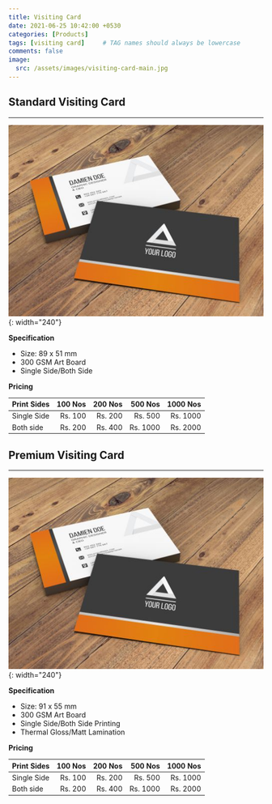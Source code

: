 ```yaml
---
title: Visiting Card
date: 2021-06-25 10:42:00 +0530
categories: [Products]
tags: [visiting card]     # TAG names should always be lowercase
comments: false
image:
  src: /assets/images/visiting-card-main.jpg
---
```

## Standard Visiting Card
---
![Card View](/assets/images/visiting-card-main.jpg){: width="240"}

**Specification**
- Size: 89 x 51 mm
- 300 GSM Art Board
- Single Side/Both Side

**Pricing**

| Print Sides      | 100 Nos    | 200 Nos    | 500 Nos    | 1000 Nos   |
|:-----------------|-----------:|-----------:|-----------:|-----------:|
| Single Side      | Rs. 100    | Rs. 200    | Rs. 500    | Rs. 1000   |
| Both side        | Rs. 200    | Rs. 400    | Rs. 1000   | Rs. 2000   |

## Premium Visiting Card
---
![Card View](/assets/images/visiting-card-main.jpg){: width="240"}

**Specification**
- Size: 91 x 55 mm
- 300 GSM Art Board
- Single Side/Both Side Printing
- Thermal Gloss/Matt Lamination

**Pricing**

| Print Sides      | 100 Nos    | 200 Nos    | 500 Nos    | 1000 Nos   |
|:-----------------|-----------:|-----------:|-----------:|-----------:|
| Single Side      | Rs. 100    | Rs. 200    | Rs. 500    | Rs. 1000   |
| Both side        | Rs. 200    | Rs. 400    | Rs. 1000   | Rs. 2000   |